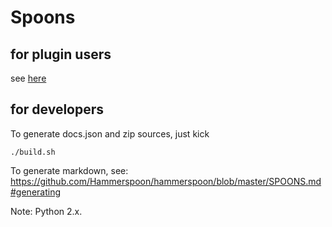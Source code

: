 # Spoons

## for plugin users

see [here](/markdown/index.md)

## for developers

To generate docs.json and zip sources, just kick

```
./build.sh
```

To generate markdown, see: https://github.com/Hammerspoon/hammerspoon/blob/master/SPOONS.md#generating

Note: Python 2.x.
